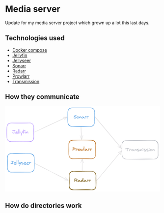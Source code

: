 # Media server

Update for my media server project which grown up a lot this last days.

## Technologies used

- [Docker compose](https://docs.docker.com/compose/)
- [Jellyfin](https://jellyfin.org/)
- [Jellyseer](https://github.com/Fallenbagel/jellyseerr)
- [Sonarr](https://sonarr.tv/)
- [Radarr](https://radarr.video/)
- [Prowlarr](https://prowlarr.com/)
- [Transmission](https://transmissionbt.com/)

## How they communicate

<p align="center">
    <img src="./resources/arch.png" alt="Architecture of the project"/>
</p>

## How do directories work
